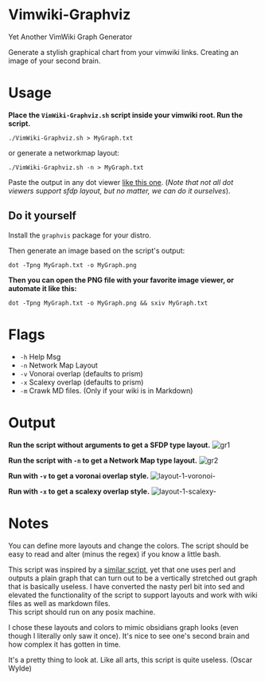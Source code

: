 # Vimwiki-Graphviz

Yet Another VimWiki Graph Generator 

Generate a stylish graphical chart from your vimwiki links. Creating an image of your second brain.

# Usage
__Place the `VimWiki-Graphviz.sh` script inside your vimwiki root. Run the script.__
```
./VimWiki-Graphviz.sh > MyGraph.txt
```
or generate a networkmap layout:
```
./VimWiki-Graphviz.sh -n > MyGraph.txt
```
Paste the output in any dot viewer [like this one](https://dreampuf.github.io/GraphvizOnline/). (_Note that not all dot viewers support sfdp layout, but no matter, we can do it ourselves_).

## Do it yourself

Install the `graphvis` package for your distro.
<br>

Then generate an image based on the script's output:
```
dot -Tpng MyGraph.txt -o MyGraph.png
```
__Then you can open the PNG file with your favorite image viewer, or automate it like this:__
```
dot -Tpng MyGraph.txt -o MyGraph.png && sxiv MyGraph.txt
```
# Flags
- `-h` Help Msg
- `-n` Network Map Layout
- `-v` Vonorai overlap (defaults to prism)
- `-x` Scalexy overlap (defaults to prism)
- `-m` Crawk MD files. (Only if your wiki is in Markdown)

# Output
__Run the script without arguments to get a SFDP type layout.__
![gr1](https://github.com/wolandark/Vimwiki-Graphviz/assets/107309764/d225d612-d577-4245-8fa0-a7142d7ba782)


__Run the script with `-n` to get a Network Map type layout.__
![gr2](https://github.com/wolandark/Vimwiki-Graphviz/assets/107309764/28c75109-b215-455e-9f65-61cfc196f497)

__Run with `-v` to get a voronai overlap style.__
![layout-1-voronoi-](https://github.com/wolandark/Vimwiki-Graphviz/assets/107309764/f7bad3e6-9bc8-41fe-a97c-1fd319b84b7d)

__Run with `-x` to get a scalexy overlap style.__
![layout-1-scalexy-](https://github.com/wolandark/Vimwiki-Graphviz/assets/107309764/268484d7-d680-4be9-8ec6-b33d3e6a8986)


# Notes
You can define more layouts and change the colors. The script should be easy to read and alter (minus the regex) if you know a little bash.

This script was inspired by a [similar script](https://gitlab.com/vobijs/vimwiki-graph), yet that one uses perl and outputs a plain graph that can turn out to be a vertically stretched out graph that is basically useless.
I have converted the nasty perl bit into sed and elevated the functionality of the script to support layouts and work with wiki files as well as markdown files. <br>
This script should run on any posix machine.

I chose these layouts and colors to mimic obsidians graph looks (even though I literally only saw it once). It's nice to see one's second brain and how complex it has gotten in time. 

It's a pretty thing to look at. 
Like all arts, this script is quite useless. (Oscar Wylde)

